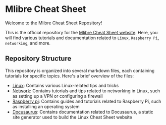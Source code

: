 # Mlibre Cheat Sheet

Welcome to the Mlibre Cheat Sheet Repository!

This is the official repository for the [Mlibre Cheat Sheet website](https://mlibre.github.io/cheat-sheet/).  Here, you will find various tutorials and documentation related to `Linux`, `Raspberry Pi`, `networking`, and more.

## Repository Structure

This repository is organized into several markdown files, each containing tutorials for specific topics. Here's a brief overview of the files:

* [Linux](./linux.md): Contains various Linux-related tips and tricks
* [Network](./network.md): Contains tutorials and tips related to networking in Linux, such as setting up a VPN or configuring a firewall
* [Raspberry pi](./raspberry%20pi.md): Contains guides and tutorials related to Raspberry Pi, such as installing an operating system
* [Docusaurus](./docusaurus.md): Contains documentation related to Docusaurus, a static site generator used to build the Linux Cheat Sheet website
